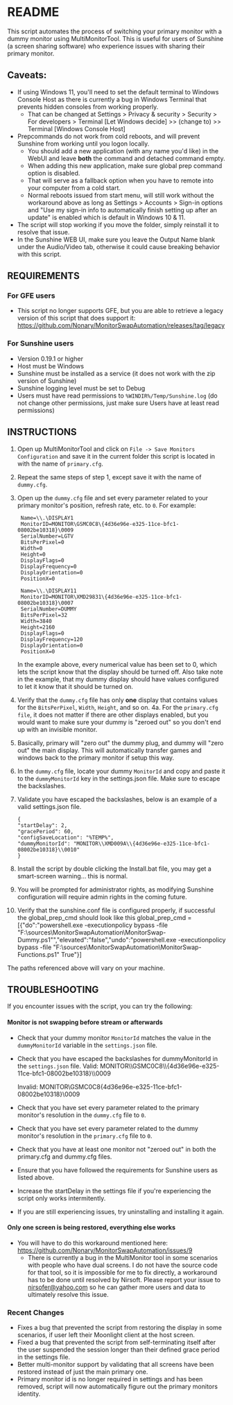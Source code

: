 # README

This script automates the process of switching your primary monitor with a dummy monitor using MultiMonitorTool. 
This is useful for users of Sunshine (a screen sharing software) who experience issues with sharing their primary monitor.

## Caveats:
 - If using Windows 11, you'll need to set the default terminal to Windows Console Host as there is currently a bug in Windows Terminal that prevents hidden consoles from working properly.
    * That can be changed at Settings > Privacy & security > Security > For developers > Terminal [Let Windows decide] >> (change to) >> Terminal [Windows Console Host]
 - Prepcommands do not work from cold reboots, and will prevent Sunshine from working until you logon locally.
   * You should add a new application (with any name you'd like) in the WebUI and leave **both** the command and detached command empty.
   * When adding this new application, make sure global prep command option is disabled.
   * That will serve as a fallback option when you have to remote into your computer from a cold start.
   * Normal reboots issued from start menu, will still work without the workaround above as long as Settings > Accounts > Sign-in options and "Use my sign-in info to automatically finish setting up after an update" is enabled which is default in Windows 10 & 11.
 - The script will stop working if you move the folder, simply reinstall it to resolve that issue.
 - In the Sunshine WEB UI, make sure you leave the Output Name blank under the Audio/Video tab, otherwise it could cause breaking behavior with this script.


## REQUIREMENTS

### For GFE users

- This script no longer supports GFE, but you are able to retrieve a legacy version of this script that does support it: https://github.com/Nonary/MonitorSwapAutomation/releases/tag/legacy

### For Sunshine users
- Version 0.19.1 or higher
- Host must be Windows
- Sunshine must be installed as a service (it does not work with the zip version of Sunshine)
- Sunshine logging level must be set to Debug
- Users must have read permissions to `%WINDIR%/Temp/Sunshine.log` (do not change other permissions, just make sure Users have at least read permissions)

## INSTRUCTIONS

1. Open up MultiMonitorTool and click on `File -> Save Monitors Configuration` and save it in the current folder this script is located in with the name of `primary.cfg`.
2. Repeat the same steps of step 1, except save it with the name of `dummy.cfg`.
3. Open up the `dummy.cfg` file and set every parameter related to your primary monitor's position, refresh rate, etc. to `0`. For example:

        Name=\\.\DISPLAY1
        MonitorID=MONITOR\GSMC0C8\{4d36e96e-e325-11ce-bfc1-08002be10318}\0009
        SerialNumber=LGTV
        BitsPerPixel=0
        Width=0
        Height=0
        DisplayFlags=0
        DisplayFrequency=0
        DisplayOrientation=0
        PositionX=0
        
        Name=\\.\DISPLAY11
        MonitorID=MONITOR\XMD29831\{4d36e96e-e325-11ce-bfc1-08002be10318}\0007
        SerialNumber=DUMMY
        BitsPerPixel=32
        Width=3840
        Height=2160
        DisplayFlags=0
        DisplayFrequency=120
        DisplayOrientation=0
        PositionX=0

    In the example above, every numerical value has been set to 0, which lets the script know that the display should be turned off.
    Also take note in the example, that my dummy display should have values configured to let it know that it should be turned on.

4. Verify that the `dummy.cfg` file has only **one** display that contains values for the `BitsPerPixel`, `Width`, `Height`, and so on. 
4a. For the `primary.cfg file`, it does not matter if there are other displays enabled, but you would want to make sure your dummy is "zeroed out" so you don't end up with an invisible monitor.
5. Basically, primary will "zero out" the dummy plug, and dummy will "zero out" the main display. This will automatically transfer games and windows back to the primary monitor if setup this way.
6. In the `dummy.cfg` file, locate your dummy `MonitorId` and copy and paste it to the `dummyMonitorId` key in the settings.json file. Make sure to escape the backslashes.
7. Validate you have escaped the backslashes, below is an example of a valid settings.json file.
    ```
    {
    "startDelay": 2,
    "gracePeriod": 60,
    "configSaveLocation": "%TEMP%",
    "dummyMonitorId": "MONITOR\\XMD009A\\{4d36e96e-e325-11ce-bfc1-08002be10318}\\0010"
    }
    ```

8. Install the script by double clicking the Install.bat file, you may get a smart-screen warning... this is normal.
9. You will be prompted for administrator rights, as modifying Sunshine configuration will require admin rights in the coming future.
10. Verify that the sunshine.conf file is configured properly, if successful the global_prep_cmd should look like this
    global_prep_cmd = [{"do":"powershell.exe -executionpolicy bypass -file \"F:\\sources\\MonitorSwapAutomation\\MonitorSwap-Dummy.ps1\"","elevated":"false","undo":"powershell.exe -executionpolicy bypass -file \"F:\\sources\\MonitorSwapAutomation\\MonitorSwap-Functions.ps1\" True"}]

The paths referenced above will vary on your machine.
## TROUBLESHOOTING

If you encounter issues with the script, you can try the following:

#### Monitor is not swapping before stream or afterwards
- Check that your dummy monitor `MonitorId` matches the value in the `dummyMonitorId` variable in the `settings.json` file.
- Check that you have escaped the backslashes for dummyMonitorId in the `settings.json` file.
  Valid: MONITOR\\\\GSMC0C8\\\\{4d36e96e-e325-11ce-bfc1-08002be10318}\\\\0009

  Invalid: MONITOR\GSMC0C8\{4d36e96e-e325-11ce-bfc1-08002be10318}\0009
  
- Check that you have set every parameter related to the primary monitor's resolution in the `dummy.cfg` file to `0`.
- Check that you have set every parameter related to the dummy monitor's resolution in the `primary.cfg` file to `0`.
- Check that you have at least one monitor not "zeroed out" in both the primary.cfg and dummy.cfg files.
- Ensure that you have followed the requirements for Sunshine users as listed above.
- Increase the startDelay in the settings file if you're experiencing the script only works intermitently.
- If you are still experiencing issues, try uninstalling and installing it again.

#### Only one screen is being restored, everything else works
- You will have to do this workaround mentioned here: https://github.com/Nonary/MonitorSwapAutomation/issues/9 
  - There is currently a bug in the MultiMonitor tool in some scenarios with people who have dual screens. I do not have the source code for that tool, so it is impossible for me to fix directly, a workaround has to be done until resolved by Nirsoft. Please report your issue to [nirsofer@yahoo.com](mailto:nirsofer@yahoo.com) so he can gather more users and data to ultimately resolve this issue.

### Recent Changes
- Fixes a bug that prevented the script from restoring the display in some scenarios, if user left their Moonlight client at the host screen.
- Fixed a bug that prevented the script from self-terminating itself after the user suspended the session longer than their defined grace period in the settings file.
-  Better multi-monitor support by validating that all screens have been restored instead of just the main primary one.
-  Primary monitor id is no longer required in settings and has been removed, script will now automatically figure out the primary monitors identity.
